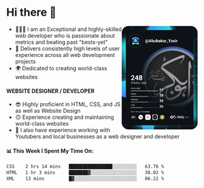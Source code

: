 <link rel="stylesheet" href="./main.css">

# Hi there 👋
<a href="https://app.daily.dev/Abubakar_Yasir"><img src="https://github.com/AbubakarYasir/AbubakarYasir/blob/main/devcard.svg" align="right" width="200" alt="Abubakar Yasir's Dev Card"/></a>

- 👨🏻‍💻 I am an Exceptional and highly-skilled web developer who is passionate about metrics and beating past "bests-yet"
- 👤 Delivers consistently high levels of user experience across all web development projects
- 🌍 Dedicated to creating world-class websites

#### WEBSITE DESIGNER / DEVELOPER

- 😎 Highly proficient in HTML, CSS, and JS
as well as Website Design
- 🙃 Experience creating and maintaining world-class websites
- 💼 I also have experience working with Youtubers and local businesses as a web designer and developer

#### 📊 This Week I Spent My Time On:
<!--START_SECTION:waka-->
```text
CSS    2 hrs 14 mins   ████████████████░░░░░░░░░   63.76 % 
HTML   1 hr 3 mins     ███████▓░░░░░░░░░░░░░░░░░   30.02 % 
XML    13 mins         █▓░░░░░░░░░░░░░░░░░░░░░░░   06.22 % 
```
<!--END_SECTION:waka-->


\
&nbsp;
\
&nbsp;
\
&nbsp;
\
&nbsp;

